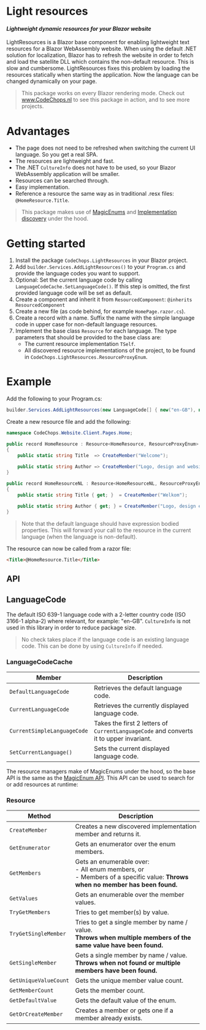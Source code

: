 # Light resources 
#### _Lightweight dynamic resources for your Blazor website_

LightResources is a Blazor base component for enabling lightweight text resources for a Blazor WebAssembly website.
When using the default .NET solution for localization, Blazor has to refresh the website in order to fetch and load the satellite DLL which contains the non-default resource.
This is slow and cumbersome. LightResources fixes this problem by loading the resources statically when starting the application. Now the language can be changed dynamically on your page.

> This package works on every Blazor rendering mode.
> Check out www.CodeChops.nl to see this package in action, and to see more projects.

# Advantages
- The page does not need to be refreshed when switching the current UI language. So you get a real SPA.
- The resources are lightweight and fast.
- The .NET `CultureInfo` does not have to be used, so your Blazor WebAssembly application will be smaller.
- Resources can be searched through.
- Easy implementation.
- Reference a resource the same way as in traditional .resx files: `@HomeResource.Title`.

> This package makes use of [MagicEnums](https://github.com/Code-Chops/MagicEnums) and [Implementation discovery](https://github.com/Code-Chops/ImplementationDiscovery) under the hood.

# Getting started

1. Install the package `CodeChops.LightResources` in your Blazor project.
2. Add `builder.Services.AddLightResources()` to your `Program.cs` and provide the language codes you want to support.
3. Optional: Set the current language code by calling `LanguageCodeCache.SetLanguageCode()`. If this step is omitted, the first provided language code will be set as default.
4. Create a component and inherit it from `ResourcedComponent`: `@inherits ResourcedComponent`
5. Create a new file (as code behind, for example `HomePage.razor.cs`).
6. Create a record with a name. Suffix the name with the simple language code in upper case for non-default language resources.
7. Implement the base class `Resource` for each language. The type parameters that should be provided to the base class are:
    - The current resource implementation `TSelf`.
    - All discovered resource implementations of the project, to be found in `CodeChops.LightResources.ResourceProxyEnum`.

# Example
Add the following to your Program.cs:
```csharp
builder.Services.AddLightResources(new LanguageCode[] { new("en-GB"), new("nl-NL") });
```

Create a new resource file and add the following:
```csharp
namespace CodeChops.Website.Client.Pages.Home;

public record HomeResource : Resource<HomeResource, ResourceProxyEnum>
{
    public static string Title	=> CreateMember("Welcome");
	
    public static string Author	=> CreateMember("Logo, design and website by CodeChops");
}

public record HomeResourceNL : Resource<HomeResourceNL, ResourceProxyEnum>
{
    public static string Title { get; }	 = CreateMember("Welkom");

    public static string Author { get; } = CreateMember("Logo, design en website door CodeChops");
}
```

> Note that the default language should have expression bodied properties.
> This will forward your call to the resource in the current language (when the language is non-default).

The resource can now be called from a razor file:

```html
<Title>@HomeResource.Title</Title>
```

## API

## LanguageCode
The default ISO 639-1 language code with a 2-letter country code (ISO 3166-1 alpha-2) where relevant, for example: "en-GB".
`CultureInfo` is not used in this library in order to reduce package size. 

> No check takes place if the language code is an existing language code. This can be done by using `CultureInfo` if needed.

### LanguageCodeCache

| Member                         | Description                                                                            |
|--------------------------------|----------------------------------------------------------------------------------------|
| `DefaultLanguageCode`          | Retrieves the default language code.                                                   |
| `CurrentLanguageCode`          | Retrieves the currently displayed language code.                                       |
| `CurrentSimpleLanguageCode`    | Takes the first 2 letters of `CurrentLanguageCode` and converts it to upper invariant. |
| `SetCurrentLanguage()`         | Sets the current displayed language code.                                              | 

The resource managers make of MagicEnums under the hood, so the base API is the same as the [MagicEnum API](https://github.com/Code-Chops/MagicEnums/#).
This API can be used to search for or add resources at runtime:

### Resource
| Method                | Description                                                                                                                      |
|-----------------------|----------------------------------------------------------------------------------------------------------------------------------|
| `CreateMember`        | Creates a new discovered implementation member and returns it.                                                                   |
| `GetEnumerator`       | Gets an enumerator over the enum members.                                                                                        |
| `GetMembers`          | Gets an enumerable over:<br/>- All enum members, or<br/>- Members of a specific value: **Throws when no member has been found.** |
| `GetValues`           | Gets an enumerable over the member values.                                                                                       |
| `TryGetMembers`       | Tries to get member(s) by value.                                                                                                 |
| `TryGetSingleMember`  | Tries to get a single member by name / value.<br/>**Throws when multiple members of the same value have been found.**            |
| `GetSingleMember`     | Gets a single member by name / value.<br/>**Throws when not found or multiple members have been found.**                         |
| `GetUniqueValueCount` | Gets the unique member value count.                                                                                              |
| `GetMemberCount`      | Gets the member count.                                                                                                           |
| `GetDefaultValue`     | Gets the default value of the enum.                                                                                              |
| `GetOrCreateMember`   | Creates a member or gets one if a member already exists.                                                                         |